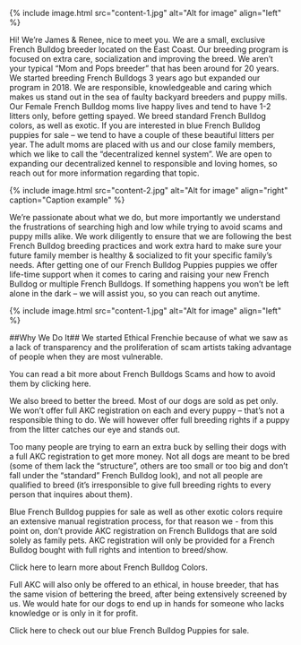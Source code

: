 ---
---

{% include image.html 
	src="content-1.jpg"
  alt="Alt for image"
  align="left"
%}

Hi! We’re James & Renee, nice to meet you. We are a small, exclusive French Bulldog breeder located on the East Coast. Our breeding program is focused on extra care, socialization and improving the breed. We aren’t your typical “Mom and Pops breeder” that has been around for 20 years.
We started breeding French Bulldogs 3 years ago but expanded our program in 2018. We are responsible, knowledgeable and caring which makes us stand out in the sea of faulty backyard breeders and puppy mills.
Our Female French Bulldog moms live happy lives and tend to have 1-2 litters only, before getting spayed. We breed standard French Bulldog colors, as well as exotic. If you are interested in blue French Bulldog puppies for sale – we tend to have a couple of these beautiful litters per year.
The adult moms are placed with us and our close family members, which we like to call the “decentralized kennel system”. We are open to expanding our decentralized kennel to responsible and loving homes, so reach out for more information regarding that topic.

{% include image.html 
	src="content-2.jpg"
  alt="Alt for image"
  align="right"
  caption="Caption example"
%}

We’re passionate about what we do, but more importantly we understand the frustrations of searching high and low while trying to avoid scams and puppy mills alike.
We work diligently to ensure that we are following the best French Bulldog breeding practices and work extra hard to make sure your future family member is healthy & socialized to fit your specific family’s needs.
After getting one of our French Bulldog Puppies puppies we offer life-time support when it comes to caring and raising your new French Bulldog or multiple French Bulldogs. If something happens you won’t be left alone in the dark – we will assist you, so you can reach out anytime.

{% include image.html 
	src="content-1.jpg"
  alt="Alt for image"
  align="left"
%}

##Why We Do It##
We started Ethical Frenchie because of what we saw as a lack of transparency and the proliferation of scam artists taking advantage of people when they are most vulnerable.

You can read a bit more about French Bulldogs Scams and how to avoid them by clicking here.

We also breed to better the breed. Most of our dogs are sold as pet only. We won’t offer full AKC registration on each and every puppy – that’s not a responsible thing to do. We will however offer full breeding rights if a puppy from the litter catches our eye and stands out.

Too many people are trying to earn an extra buck by selling their dogs with a full AKC registration to get more money. Not all dogs are meant to be bred (some of them lack the “structure”, others are too small or too big and don’t fall under the “standard” French Bulldog look), and not all people are qualified to breed (it’s irresponsible to give full breeding rights to every person that inquires about them).

Blue French Bulldog puppies for sale as well as other exotic colors require an extensive manual registration process, for that reason we - from this point on, don’t provide AKC registration on French Bulldogs that are sold solely as family pets. AKC registration will only be provided for a French Bulldog bought with full rights and intention to breed/show.

Click here to learn more about French Bulldog Colors.

Full AKC will also only be offered to an ethical, in house breeder, that has the same vision of bettering the breed, after being extensively screened by us. We would hate for our dogs to end up in hands for someone who lacks knowledge or is only in it for profit.

Click here to check out our blue French Bulldog Puppies for sale.